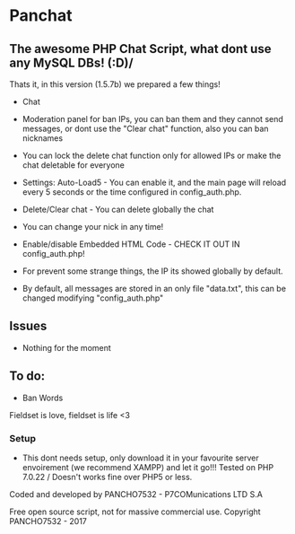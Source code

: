 # Panchat
## The awesome PHP Chat Script, what dont use any MySQL DBs! \(:D)/
Thats it, in this version (1.5.7b) we prepared a few things!

- Chat

- Moderation panel for ban IPs, you can ban them and they cannot send messages, or dont use the "Clear chat" function, also you can ban nicknames

- You can lock the delete chat function only for allowed IPs or make the chat deletable for everyone

- Settings: Auto-Load5 - You can enable it, and the main page will reload every 5 seconds or the time configured in config_auth.php.

- Delete/Clear chat - You can delete globally the chat

- You can change your nick in any time!

- Enable/disable Embedded HTML Code - CHECK IT OUT IN config_auth.php!

- For prevent some strange things, the IP its showed globally by default.

- By default, all messages are stored in an only file "data.txt", this can be changed modifying "config_auth.php"

## Issues

- Nothing for the moment

## To do:

- Ban Words

Fieldset is love, fieldset is life <3

### Setup

- This dont needs setup, only download it in your favourite server envoirement (we recommend XAMPP) and let it go!!! Tested on PHP 7.0.22 / Doesn't works fine over PHP5 or less.

Coded and developed by PANCHO7532 - P7COMunications LTD S.A

Free open source script, not for massive commercial use. Copyright PANCHO7532 - 2017

